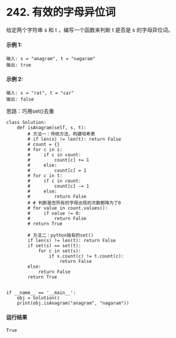 # 242. 有效的字母异位词
给定两个字符串 s 和 t ，编写一个函数来判断 t 是否是 s 的字母异位词。

#### 示例 1:

    输入: s = "anagram", t = "nagaram"
    输出: true
#### 示例 2:

    输入: s = "rat", t = "car"
    输出: false

思路：巧用set()去重

    class Solution:
        def isAnagram(self, s, t):
            # 方法一：传统方法，构建哈希表
            # if len(s) != len(t): return False
            # count = {}
            # for c in s:
            #     if c in count:
            #         count[c] += 1
            #     else:
            #         count[c] = 1
            # for c in t:
            #     if c in count:
            #         count[c] -= 1
            #     else:
            #         return False
            # # 判断是否所有的字母出现的次数都降为了0
            # for value in count.values():
            #     if value != 0:
            #         return False
            # return True

            # 方法二：python独有的set()
            if len(s) != len(t): return False
            if set(s) == set(t):
                for c in set(s):
                    if s.count(c) != t.count(c):
                        return False
            else:
                return False
            return True


    if __name__ == '__main__':
        obj = Solution()
        print(obj.isAnagram("anagram", "nagaram"))
      
#### 运行结果
    True
